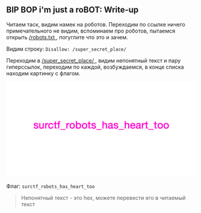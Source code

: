 ## BIP BOP i'm just a roBOT: Write-up

Читаем таск, видим намек на роботов. Переходим по ссылке ничего примечательного не видим, вспоминаем про роботов, пытаемся открыть <a href="http://64.227.79.53:44444/robots.txt"> /robots.txt </a>, погуглите что это и зачем.

Видим  строку: 
`Disallow: /super_secret_place/`

Переходим в <a href="http://64.227.79.53:44444//super_secret_place/"> /super_secret_place/ </a>, видим непонятный текст и пару гиперссылок, переходим по каждой, возбуждаемся, в конце списка находим картинку с флагом.

![flag](./static/flag.png)

Флаг: `surctf_robots_has_heart_too`

> Непонятный текст - это hex, можете перевести его в читаемый текст
